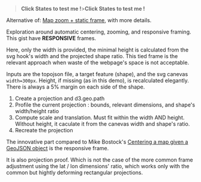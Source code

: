 >**Click States to test me !**>**Click States to test me !**

Alternative of: [Map zoom + static frame](http://bl.ocks.org/hugolpz/9643738d5f79c7b594d0), with more details.

Exploration around automatic centering, zooming, and responsive framing. This gist have **RESPONSIVE** frames.

Here, only the width is provided, the minimal height is calculated from the svg hook's width and the projected shape ratio. This tied frame is the relevant approach when waste of the webpage's space is not acceptable.

Inputs are the topojson file, a target feature (shape), and the svg canevas `width=300px`. Height, if missing (as in this demo), is recalculated elegantly. There is always a 5% margin on each side of the shape.

 1. Create a projection and d3.geo.path
 2. Profile the current projection : bounds, relevant dimensions, and shape's width/height ratio
 3. Compute scale and translation. Must fit within the width AND height. Without height, it caculate it from the canevas width and shape's ratio.
 4. Recreate the projection

The innovative part compared to Mike Bostock's [Centering a map given a GeoJSON object](http://stackoverflow.com/questions/14492284) is the responsive frame.

It is also projection proof. Which is not the case of the more common frame adjustment using the lat / lon dimensions' ratio, which works only with the common but hightly deforming rectangular projections.